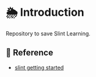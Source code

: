 # 🌦️ Introduction 

Repository to save Slint Learning.

## 🎋 Reference 

- [slint getting started](https://docs.slint.dev/latest/docs/slint/tutorial/getting_started/)
